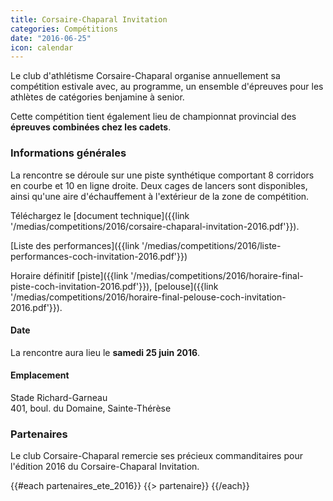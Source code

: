 ```yaml
---
title: Corsaire-Chaparal Invitation
categories: Compétitions
date: "2016-06-25"
icon: calendar
---
```


Le club d'athlétisme Corsaire-Chaparal organise annuellement sa compétition estivale avec, au programme, un ensemble d'épreuves pour les athlètes de catégories benjamine à senior.

Cette compétition tient également lieu de championnat provincial des **épreuves combinées chez les cadets**.

### Informations générales

La rencontre se déroule sur une piste synthétique comportant 8 corridors en courbe et 10 en ligne droite. Deux cages de lancers sont disponibles, ainsi qu'une aire d'échauffement à l'extérieur de la zone de compétition.

Téléchargez le [document technique]({{link '/medias/competitions/2016/corsaire-chaparal-invitation-2016.pdf'}}).

[Liste des performances]({{link '/medias/competitions/2016/liste-performances-coch-invitation-2016.pdf'}})

Horaire définitif [piste]({{link '/medias/competitions/2016/horaire-final-piste-coch-invitation-2016.pdf'}}), [pelouse]({{link '/medias/competitions/2016/horaire-final-pelouse-coch-invitation-2016.pdf'}}).

#### Date

La rencontre aura lieu le **samedi 25 juin 2016**.

#### Emplacement

Stade Richard-Garneau  
401, boul. du Domaine, Sainte-Thérèse

### Partenaires

Le club Corsaire-Chaparal remercie ses précieux commanditaires pour l'édition 2016 du Corsaire-Chaparal Invitation.


{{#each partenaires_ete_2016}}
{{> partenaire}}
{{/each}}

